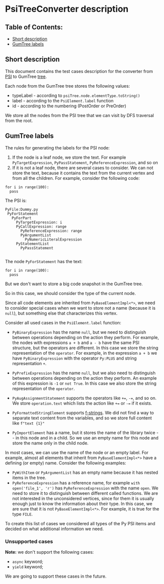 # PsiTreeConverter description
 
## Table of Contents:
 
- [Short description](#short-description)
- [GumTree labels](#gumtree-labels)
 
## Short description
 
This document contains the test cases description for the converter from
[PSI](https://jetbrains.org/intellij/sdk/docs/basics/architectural_overview/psi.html) to GumTree
[tree](https://github.com/GumTreeDiff/gumtree/blob/develop/core/src/main/java/com/github/gumtreediff/tree/ITree.java).
 
Each node from the GumTree tree stores the following values:
- typeLabel - according to `psiTree.node.elementType.toString()`
- label - according to the `PsiElement.label` function
- id - according to the numbering (PostOrder or PreOrder)
 
We store all the nodes from the PSI tree that we can visit by DFS traversal from the root.
 
## GumTree labels
 
The rules for generating the labels for the PSI node:
1. If the node is a leaf node, we store the text. For example `PyTargetExpression`, `PyPassStatement`,
`PyReferenceExpression`, and so on
2. If it is not a leaf node, there are several cases to consider. We can not store the text, because it contains the text from the
current vertex and from all the children. For example, consider the following code:
```
for i in range(100):
  pass
```
 
The PSI is:
 
```
PyFile:Dummy.py
 PyForStatement
   PyForPart
     PyTargetExpression: i
     PyCallExpression: range
       PyReferenceExpression: range
       PyArgumentList
         PyNumericLiteralExpression
     PyStatementList
       PyPassStatement
 
```
 
The node `PyForStatement` has the text:
 
```
for i in range(100):
  pass
```
 
But we don't want to store a big code snapshot in the GumTree tree.
 
So in this case, we should consider the type of the current node.
 
Since all code elements are inherited from `PyBaseElementImpl<*>`, we need to consider special cases when we want
to store not a name (because it is `null`), but something else that characterizes this vertex.
 
Consider all used cases in the `PsiElement.label` function:
 
- `PyBinaryExpression` has the name `null`, but we need to distinguish between operations depending on the action they
perform. For example, the nodes with expressions `a + b` and `a - b` have the same PSI structure,
but the operators are different. In this case we store the string representation of the `operator`.
For example, in the expression `a + b` we have `PyBinaryExpression` with the operator `Py:PLUS` 
  and string representation `+`.
 
- `PyPrefixExpression` has the name `null`, but we also need to distinguish between operations depending on the action
they perform. An example of this expression is `-1` or `not True`. In this case we also store the 
  string representation of the `operator`.
 
- `PyAugAssignmentStatement` supports the operators like `+=`, `-=`, and so on. We store `operation.text` which lists
the action like `+=` or `-=` if it exists.
 
- `PyFormattedStringElement` supports [f-strings](https://docs.python.org/3/reference/lexical_analysis.html#f-strings).
We did not find a way to separate text content from the variables, and so we store full content like `f"text {1}"`
 
- `PyImportElement` has a name, but it stores the name of the library twice -- in this node and in a child.
So we use an empty name for this node and store the name only in the child node.
 
In most cases, we can use the name of the node or an empty label.
For example, almost all elements that inherit from `PyBaseElementImpl<*>` have a defining (or empty) name.
Consider the following examples:
- `PyWithItem` or `PyArgumentList` has an empty name because it has nested items in the tree.
- `PyReferenceExpression` has a reference name, for example `with open('file_1', 'r')` has `PyReferenceExpression`
 with the name `open`. We need to store it to distinguish between different called functions.
We are not interested in the unconsidered vertices, since for them it is usually enough just to know the information
about their type. In this case, we are sure that it is not `PyBaseElementImpl<*>`.
For example, it is true for the type `FILE`.
 
To create this list of cases we considered all types of the Py PSI items and decided on what additional information we need.
 
### Unsupported cases
 
**Note:** we don't support the following cases:
- `async` keyword;
 - `yield` keyword;
 
We are going to support these cases in the future.
